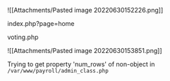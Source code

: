 ![[Attachments/Pasted image 20220630152226.png]]

index.php?page=home

voting.php

![[Attachments/Pasted image 20220630153851.png]]

Trying to get property 'num_rows' of non-object in `/var/www/payroll/admin_class.php`

